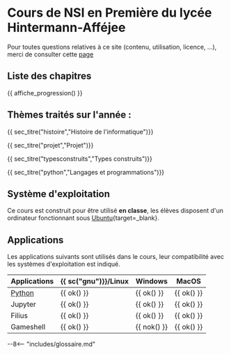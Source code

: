 # Cours de NSI en Première du lycée Hintermann-Afféjee

Pour toutes questions relatives à ce site (contenu, utilisation, licence, ...), merci de consulter cette [page](apropos.md)

## Liste des chapitres 

{{ affiche_progression() }} 

## Thèmes traités sur l'année :

{{ sec_titre("histoire","Histoire de l'informatique")}}

{{ sec_titre("projet","Projet")}}

{{ sec_titre("typesconstruits","Types construits")}}

{{ sec_titre("python","Langages et programmations")}}  

## Système d'exploitation

Ce cours est construit pour être utilisé **en classe**, les élèves disposent d'un ordinateur fonctionnant sous [Ubuntu](https://www.ubuntu.com){target=_blank}. 

## Applications

Les applications suivants sont utilisés dans le cours, leur compatibilité avec les systèmes d'exploitation est indiqué. 

| Applications | {{ sc("gnu")}}/Linux | Windows | MacOS |
| ----------|----------------------|------------|----------|
| [Python](../install)    | {{ ok() }}           | {{ ok() }} | {{ ok() }} |
| Jupyter   | {{ ok() }}           | {{ ok() }} | {{ ok() }} |
| Filius    | {{ ok() }}           | {{ ok() }} | {{ ok() }} |
| Gameshell | {{ ok() }}           | {{ nok() }} | {{ ok() }} |



--8<-- "includes/glossaire.md"